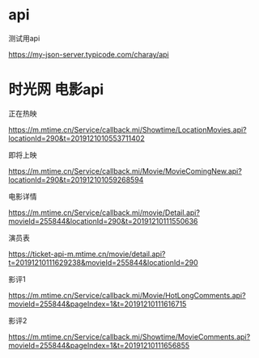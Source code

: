 # api
测试用api

https://my-json-server.typicode.com/charay/api

# 时光网 电影api

正在热映

https://m.mtime.cn/Service/callback.mi/Showtime/LocationMovies.api?locationId=290&t=2019121010553711402

即将上映

https://m.mtime.cn/Service/callback.mi/Movie/MovieComingNew.api?locationId=290&t=201912101059268594

电影详情

https://m.mtime.cn/Service/callback.mi/movie/Detail.api?movieId=255844&locationId=290&t=20191210111550636

演员表

https://ticket-api-m.mtime.cn/movie/detail.api?t=20191210111629238&movieId=255844&locationId=290


影评1

https://m.mtime.cn/Service/callback.mi/Movie/HotLongComments.api?movieId=255844&pageIndex=1&t=20191210111616715


影评2

https://m.mtime.cn/Service/callback.mi/Showtime/MovieComments.api?movieId=255844&pageIndex=1&t=20191210111656855
